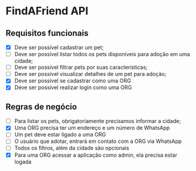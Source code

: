 # FindAFriend API

## Requisitos funcionais
- [x] Deve ser possível cadastrar um pet;
- [ ] Deve ser possível listar todos os pets disponíveis para adoção em uma cidade;
- [ ] Deve ser possível filtrar pets por suas características;
- [ ] Deve ser possível visualizar detalhes de um pet para adoção;
- [x] Deve ser possível se cadastrar como uma ORG
- [x] Deve ser possível realizar login como uma ORG
  
## Regras de negócio
- [ ] Para listar os pets, obrigatoriamente precisamos informar a cidade;
- [x] Uma ORG precisa ter um endereço e um número de WhatsApp
- [ ] Um pet deve estar ligado a uma ORG
- [ ] O usuário que adotar, entrará em contato com a ORG via WhatsApp
- [ ] Todos os filtros, além da cidade são opcionais
- [x] Para uma ORG acessar a aplicação como admin, ela precisa estar logada